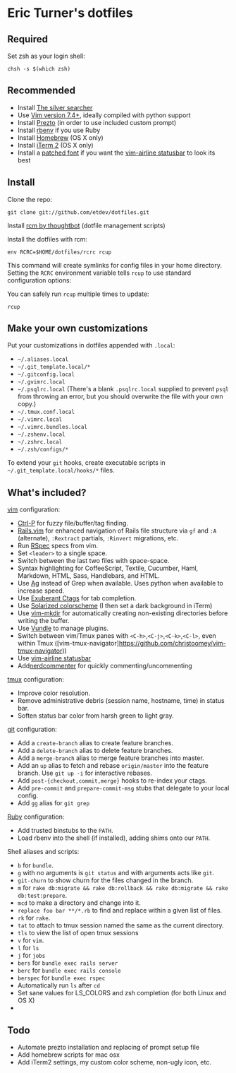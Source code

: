 Eric Turner's dotfiles
===================

Required
------------

Set zsh as your login shell:

    chsh -s $(which zsh)

Recommended
-----------

* Install [The silver searcher](https://github.com/ggreer/the_silver_searcher)
* Use [Vim version 7.4+](http://www.vim.org/download.php), ideally compiled with python support
* Install [Prezto](https://github.com/sorin-ionescu/prezto/tree/master/modules/prompt/external) (in order to use included custom prompt)
* Install [rbenv](https://github.com/sstephenson/rbenv) if you use Ruby
* Install [Homebrew](http://brew.sh/) (OS X only)
* Install [iTerm 2](http://iterm2.com/) (OS X only)
* Install a [patched font](https://github.com/powerline/fonts) if you want the [vim-airline statusbar](https://github.com/bling/vim-airline) to look its best

Install
-------

Clone the repo:

    git clone git://github.com/etdev/dotfiles.git

Install [rcm by thoughtbot](https://github.com/thoughtbot/rcm) (dotfile management scripts)

Install the dotfiles with rcm:

    env RCRC=$HOME/dotfiles/rcrc rcup

This command will create symlinks for config files in your home directory.
Setting the `RCRC` environment variable tells `rcup` to use standard
configuration options:

You can safely run `rcup` multiple times to update:

    rcup

Make your own customizations
----------------------------

Put your customizations in dotfiles appended with `.local`:

* `~/.aliases.local`
* `~/.git_template.local/*`
* `~/.gitconfig.local`
* `~/.gvimrc.local`
* `~/.psqlrc.local` (There's a blank `.psqlrc.local` supplied to prevent `psql` from
  throwing an error, but you should overwrite the file with your own copy.)
* `~/.tmux.conf.local`
* `~/.vimrc.local`
* `~/.vimrc.bundles.local`
* `~/.zshenv.local`
* `~/.zshrc.local`
* `~/.zsh/configs/*`

To extend your `git` hooks, create executable scripts in
`~/.git_template.local/hooks/*` files.

What's included?
-------------

[vim](http://www.vim.org/) configuration:

* [Ctrl-P](https://github.com/kien/ctrlp.vim) for fuzzy file/buffer/tag finding.
* [Rails.vim](https://github.com/tpope/vim-rails) for enhanced navigation of
  Rails file structure via `gf` and `:A` (alternate), `:Rextract` partials,
  `:Rinvert` migrations, etc.
* Run [RSpec](https://www.relishapp.com/rspec) specs from vim.
* Set `<leader>` to a single space.
* Switch between the last two files with space-space.
* Syntax highlighting for CoffeeScript, Textile, Cucumber, Haml, Markdown, HTML, Sass, Handlebars, and
  HTML.
* Use [Ag](https://github.com/ggreer/the_silver_searcher) instead of Grep when
  available.  Uses python when available to increase speed.
* Use [Exuberant Ctags](http://ctags.sourceforge.net/) for tab completion.
* Use [Solarized colorscheme](https://github.com/altercation/vim-colors-solarized) (I then set a dark background in iTerm)
* Use [vim-mkdir](https://github.com/pbrisbin/vim-mkdir) for automatically
  creating non-existing directories before writing the buffer.
* Use [Vundle](https://github.com/gmarik/Vundle.vim) to manage plugins.
* Switch between vim/Tmux panes with ``<C-h>``,``<C-j>``,``<C-k>``,``<C-l>``, even within Tmux ([vim-tmux-navigator]https://github.com/christoomey/vim-tmux-navigator))
* Use [vim-airline statusbar](https://github.com/bling/vim-airline)
* Add[nerdcommenter](https://github.com/scrooloose/nerdcommenter) for quickly commenting/uncommenting

[tmux](http://robots.thoughtbot.com/a-tmux-crash-course)
configuration:

* Improve color resolution.
* Remove administrative debris (session name, hostname, time) in status bar.
* Soften status bar color from harsh green to light gray.

[git](http://git-scm.com/) configuration:

* Add a `create-branch` alias to create feature branches.
* Add a `delete-branch` alias to delete feature branches.
* Add a `merge-branch` alias to merge feature branches into master.
* Add an `up` alias to fetch and rebase `origin/master` into the feature
  branch. Use `git up -i` for interactive rebases.
* Add `post-{checkout,commit,merge}` hooks to re-index your ctags.
* Add `pre-commit` and `prepare-commit-msg` stubs that delegate to your local
  config.
* Add `gg` alias for ``git grep``

[Ruby](https://www.ruby-lang.org/en/) configuration:

* Add trusted binstubs to the `PATH`.
* Load rbenv into the shell (if installed), adding shims onto our `PATH`.

Shell aliases and scripts:

* `b` for `bundle`.
* `g` with no arguments is `git status` and with arguments acts like `git`.
* `git-churn` to show churn for the files changed in the branch.
* `m` for `rake db:migrate && rake db:rollback && rake db:migrate && rake db:test:prepare`.
* `mcd` to make a directory and change into it.
* `replace foo bar **/*.rb` to find and replace within a given list of files.
* `rk` for `rake`.
* `tat` to attach to tmux session named the same as the current directory.
* `tls` to view the list of open tmux sessions
* `v` for `vim`.
* `l` for `ls`
* `j` for `jobs`
* `bers` for `bundle exec rails server`
* `berc` for `bundle exec rails console`
* `berspec` for `bundle exec rspec`
* Automatically run ``ls`` after ``cd``
* Set sane values for LS_COLORS and zsh completion (for both Linux and OS X)
* 

Todo
---------
* Automate prezto installation and replacing of prompt setup file
* Add homebrew scripts for mac osx
* Add iTerm2 settings, my custom color scheme, non-ugly icon, etc.
